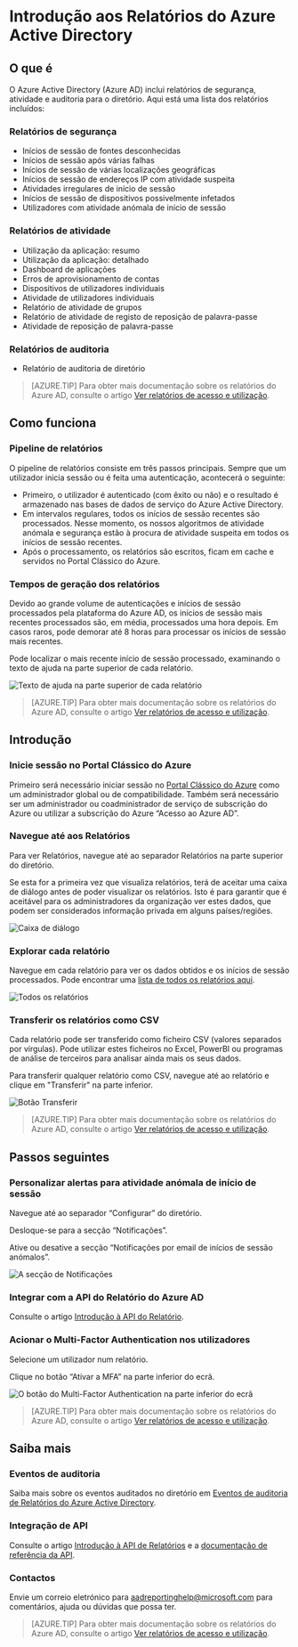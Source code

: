 <properties
   pageTitle="Relatórios do Azure Active Directory: Introdução | Microsoft Azure"
   description="Lista os vários relatórios disponíveis no Azure Active Directory"
   services="active-directory"
   documentationCenter=""
   authors="dhanyahk"
   manager="femila"
   editor=""/>

<tags
   ms.service="active-directory"
   ms.devlang="na"
   ms.topic="get-started-article"
   ms.tgt_pltfrm="na"
   ms.workload="identity"
   ms.date="03/07/2016"
   ms.author="dhanyahk"/>


# Introdução aos Relatórios do Azure Active Directory

## O que é

O Azure Active Directory (Azure AD) inclui relatórios de segurança, atividade e auditoria para o diretório. Aqui está uma lista dos relatórios incluídos:

### Relatórios de segurança

- Inícios de sessão de fontes desconhecidas
- Inícios de sessão após várias falhas
- Inícios de sessão de várias localizações geográficas
- Inícios de sessão de endereços IP com atividade suspeita
- Atividades irregulares de início de sessão
- Inícios de sessão de dispositivos possivelmente infetados
- Utilizadores com atividade anómala de início de sessão

### Relatórios de atividade

- Utilização da aplicação: resumo
- Utilização da aplicação: detalhado
- Dashboard de aplicações
- Erros de aprovisionamento de contas
- Dispositivos de utilizadores individuais
- Atividade de utilizadores individuais
- Relatório de atividade de grupos
- Relatório de atividade de registo de reposição de palavra-passe
- Atividade de reposição de palavra-passe

### Relatórios de auditoria

- Relatório de auditoria de diretório

> [AZURE.TIP] Para obter mais documentação sobre os relatórios do Azure AD, consulte o artigo [Ver relatórios de acesso e utilização](active-directory-view-access-usage-reports.md).



## Como funciona


### Pipeline de relatórios

O pipeline de relatórios consiste em três passos principais. Sempre que um utilizador inicia sessão ou é feita uma autenticação, acontecerá o seguinte:

- Primeiro, o utilizador é autenticado (com êxito ou não) e o resultado é armazenado nas bases de dados de serviço do Azure Active Directory.
- Em intervalos regulares, todos os inícios de sessão recentes são processados. Nesse momento, os nossos algoritmos de atividade anómala e segurança estão à procura de atividade suspeita em todos os inícios de sessão recentes.
- Após o processamento, os relatórios são escritos, ficam em cache e servidos no Portal Clássico do Azure.

### Tempos de geração dos relatórios

Devido ao grande volume de autenticações e inícios de sessão processados pela plataforma do Azure AD, os inícios de sessão mais recentes processados são, em média, processados uma hora depois. Em casos raros, pode demorar até 8 horas para processar os inícios de sessão mais recentes.

Pode localizar o mais recente início de sessão processado, examinando o texto de ajuda na parte superior de cada relatório.

![Texto de ajuda na parte superior de cada relatório](./media/active-directory-reporting-getting-started/reportingWatermark.PNG)

> [AZURE.TIP] Para obter mais documentação sobre os relatórios do Azure AD, consulte o artigo [Ver relatórios de acesso e utilização](active-directory-view-access-usage-reports.md).



## Introdução


### Inicie sessão no Portal Clássico do Azure

Primeiro será necessário iniciar sessão no [Portal Clássico do Azure](https://manage.windowsazure.com) como um administrador global ou de compatibilidade. Também será necessário ser um administrador ou coadministrador de serviço de subscrição do Azure ou utilizar a subscrição do Azure “Acesso ao Azure AD”.

### Navegue até aos Relatórios

Para ver Relatórios, navegue até ao separador Relatórios na parte superior do diretório.

Se esta for a primeira vez que visualiza relatórios, terá de aceitar uma caixa de diálogo antes de poder visualizar os relatórios. Isto é para garantir que é aceitável para os administradores da organização ver estes dados, que podem ser considerados informação privada em alguns países/regiões.

![Caixa de diálogo](./media/active-directory-reporting-getting-started/dialogBox.png)

### Explorar cada relatório

Navegue em cada relatório para ver os dados obtidos e os inícios de sessão processados. Pode encontrar uma [lista de todos os relatórios aqui](active-directory-reporting-guide.md).

![Todos os relatórios](./media/active-directory-reporting-getting-started/reportsMain.png)

### Transferir os relatórios como CSV

Cada relatório pode ser transferido como ficheiro CSV (valores separados por vírgulas). Pode utilizar estes ficheiros no Excel, PowerBI ou programas de análise de terceiros para analisar ainda mais os seus dados.

Para transferir qualquer relatório como CSV, navegue até ao relatório e clique em "Transferir" na parte inferior.

![Botão Transferir](./media/active-directory-reporting-getting-started/downloadButton.png)

> [AZURE.TIP] Para obter mais documentação sobre os relatórios do Azure AD, consulte o artigo [Ver relatórios de acesso e utilização](active-directory-view-access-usage-reports.md).





## Passos seguintes

### Personalizar alertas para atividade anómala de início de sessão

Navegue até ao separador “Configurar” do diretório.

Desloque-se para a secção “Notificações”.

Ative ou desative a secção “Notificações por email de inícios de sessão anómalos”.

![A secção de Notificações](./media/active-directory-reporting-getting-started/notificationsSection.png)

### Integrar com a API do Relatório do Azure AD

Consulte o artigo [Introdução à API do Relatório](active-directory-reporting-api-getting-started.md).

### Acionar o Multi-Factor Authentication nos utilizadores

Selecione um utilizador num relatório.

Clique no botão “Ativar a MFA” na parte inferior do ecrã.

![O botão do Multi-Factor Authentication na parte inferior do ecrã](./media/active-directory-reporting-getting-started/mfaButton.png)

> [AZURE.TIP] Para obter mais documentação sobre os relatórios do Azure AD, consulte o artigo [Ver relatórios de acesso e utilização](active-directory-view-access-usage-reports.md).




## Saiba mais


### Eventos de auditoria

Saiba mais sobre os eventos auditados no diretório em [Eventos de auditoria de Relatórios do Azure Active Directory](active-directory-reporting-audit-events.md).

### Integração de API

Consulte o artigo [Introdução à API de Relatórios](active-directory-reporting-api-getting-started.md) e a [documentação de referência da API](https://msdn.microsoft.com/library/azure/mt126081.aspx).

### Contactos

Envie um correio eletrónico para [aadreportinghelp@microsoft.com](mailto:aadreportinghelp@microsoft.com) para comentários, ajuda ou dúvidas que possa ter.

> [AZURE.TIP] Para obter mais documentação sobre os relatórios do Azure AD, consulte o artigo [Ver relatórios de acesso e utilização](active-directory-view-access-usage-reports.md).



<!--HONumber=Sep16_HO4-->


